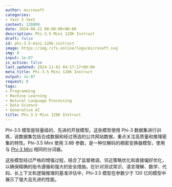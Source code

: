 ```yaml
---
author: microsoft
categories:
- text 2 text
context: 128000
date: 2024-08-21 00:00:00+00:00
description: Phi-3.5 Mini 128K Instruct
draft: false
id: phi-3.5-mini-128k-instruct
image: https://img.rifx.online/logo/microsoft.svg
img: 0
input: 1e-07
is_active: false
last_updated: 2024-11-01 04:17:17+00:00
meta_title: Phi-3.5 Mini 128K Instruct
output: 1e-07
request: 0
tags:
- Programming
- Machine Learning
- Natural Language Processing
- Data Science
- Generative AI
title: Phi-3.5 Mini 128K Instruct
---
```




Phi-3.5 模型是轻量级的、先进的开放模型。这些模型使用 Phi-3 数据集进行训练，该数据集包括合成数据和经过筛选的公共网站数据，重点关注高质量和推理密集的特性。Phi-3.5 Mini 使用 3.8B 参数，是一种仅解码的稠密变换器模型，使用与 [Phi-3 Mini](/microsoft/phi-3-mini-128k-instruct) 相同的分词器。

这些模型经过严格的增强过程，结合了监督微调、邻近策略优化和直接偏好优化，以确保精确的指令遵循和强大的安全措施。在针对测试常识、语言理解、数学、代码、长上下文和逻辑推理的基准评估中，Phi-3.5 模型在参数少于 130 亿的模型中展示了强大且先进的性能。

